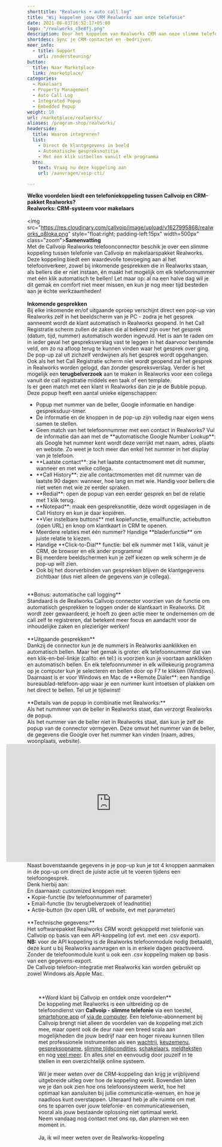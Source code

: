 ```yaml
---
shorttitle: "Realworks + auto call log"
title: "Wij koppelen jouw CRM Realworks aan onze telefonie"
date: 2021-06-03T16:52:17+05:00
logo: "/realworks_c5e8fj.png"
description: Door het koppelen van Realworks CRM aan onze slimme telefonie werk je een stuk efficienter.
shortdesc: Sync je CRM-contacten en -bedrijven.
meer_info:
  - title: Support
    url: /ondersteuning/
button:
  title: Naar Marketplace
  link: /marketplace/
categories:
  - Makelaars
  - Property Management  
  - Auto Call Log
  - Integrated Popup
  - Embedded Popup
weight: 10
url: /marketplace/realworks/
aliases: /program-shop/realworks/
headerside:
  title: Waarom integreren?
  list:
    - Direct de klantgegevens in beeld
    - Automatische gespreksnotitie
    - Met één klik uitbellen vanuit elk programma
  btn:
    text: Vraag nu deze koppeling aan
    url: /aanvragen/voip-cti/

---
```


**Welke voordelen biedt een telefoniekoppeling tussen Callvoip en CRM-pakket Realworks?<br>
Realworks: CRM-systeem voor makelaars**<br>
<br>
<img src="https://res.cloudinary.com/callvoip/image/upload/v1627995868/realworks_q8loka.png" style="float:right; padding-left:15px" width=500px" class="zoom">**Samenvatting**<br>
Met de Callvoip Realworks telefoonconnector beschik je over een slimme koppeling tussen telefonie van Callvoip en makelaarspakket Realworks. Deze koppeling biedt een waardevolle toevoeging aan al het telefoonverkeer, zowel bij inkomende gesprekken die in Realworks staan, als bellers die er niet instaan, én maakt het mogelijk om elk telefoonnummer met één klik automatisch te bellen! Let maar op: al na een halve dag wil je dit gemak en comfort niet meer missen, en kun je nog meer tijd besteden aan je échte werkzaamheden!<br>
<br>
**Inkomende gesprekken**<br>
Bij elke inkomende en/of uitgaande oproep verschijnt direct een pop-up van Realworks zelf in het beeldscherm van je PC - zodra je het gesprek aanneemt wordt de klant automatisch in Realworks geopend. In het Call Registratie scherm zullen de zaken die al bekend zijn over het gesprek (datum, tijd, nummer) automatisch worden ingevuld. Het is aan te raden om in ieder geval het gespreksverslag vast te leggen in het daarvoor bestemde veld, om zo na afloop terug te kunnen vinden waar het gesprek over ging. De pop-up zal uit zichzelf verdwijnen als het gesprek wordt opgehangen. Ook als het het Call Registratie scherm niet wordt geopend zal het gesprek in Realworks worden gelogd, dan zonder gespreksverslag. Verder is het mogelijk een <b>terugbelverzoek</b> aan te maken in Realworks voor een collega vanuit de call registratie middels een taak of een template.<br>
Is er geen match met een klant in Realworks dan zie je de Bubble popup. Deze popup heeft een aantal unieke eigenschappen:<br>
<div class="usp-list">
<ul>
<li>Popup met nummer van de beller, Google informatie en handige gespreksduur-timer.</li>
<li>De informatie en de knoppen in de pop-up zijn volledig naar eigen wens samen te stellen.</li>
<li>Geen match van het telefoonnummer met een contact in Realworks? Vul de informatie dan aan met de **automatische Google Number Lookup**: als Google het nummer kent wordt deze verrijkt met naam, adres, plaats en website. Zo weet je toch meer dan enkel het nummer in het display van je telefoon.</li>
<li>**Laatste contact**: zie het laatste contactmoment met dit nummer, wanneer en met welke collega.</li>
<li>**Call History**: zie alle contactmomenten met dit nummer van de laatste 90 dagen: wanneer, hoe lang en met wie. Handig voor bellers die niet weten met wie ze eerder spraken.</li>
<li>**Redial**: open de popup van een eerder gesprek en bel de relatie met 1 klik terug.</li>
<li>**Notepad**: maak een gespreksnotitie, deze wordt opgeslagen in de Call History en kun je daar kopiëren.</li>
<li>**Vier instelbare buttons** met kopiefunctie, emailfunctie, actiebutton (open URL) en knop om klantkaart in CRM te openen.</li>
<li>Meerdere relaties met één nummer? Handige **bladerfunctie** om juiste relatie te kiezen. </li>
<li>Handige **Click-to-Dial** functie: bel elk nummer met 1 klik, vanuit je CRM, de browser en elk ander programma!</li>
<li>Bij meerdere beeldschermen kun je zelf kiezen op welk scherm je de pop-up wilt zien.</li>
<li>Ook bij het doorverbinden van gesprekken blijven de klantgegevens zichtbaar (dus niet alleen de gegevens van je collega).</li>
</ul>
</div>
<br>
**Bonus: automatische call logging**<br>
Standaard is de Realworks Callvoip connector voorzien van de functie om automatisch gesprekken te loggen onder de klantkaart in Realworks. Dit wordt zeer gewaardeerd; je hoeft zo geen actie meer te ondernemen om de call zelf te registreren, dat betekent meer focus en aandacht voor de inhoudelijke zaken en plezieriger werken!<br>
<br>
**Uitgaande gesprekken**<br>
Dankzij de connector kun je de nummers in Realworks aanklikken en automatisch bellen. Maar het gemak is groter: elk telefoonnummer dat van een klik-en-bel-linkje (callto: en tel:) is voorzien kun je voortaan aanklikken en automatisch bellen. En elk telefoonnummer in elk willekeurig programma op je computer kun je selecteren en bellen door op F7 te klikken (Windows). <br>
Daarnaast is er voor Windows en Mac de **Remote Dialer**: een handige bureaublad-telefoon-app waar je een nummer kunt intoetsen of plakken om het direct te bellen. Tel uit je tijdwinst! <br>
<br>
**Details van de popup in combinatie met Realworks:**<br>
Als het nummmer van de beller in Realworks staat, dan verzorgt Realworks de popup.<br>
Als het nummer van de beller niet in Realworks staat, dan kun je zelf de popup van de connector vormgeven. Deze omvat het nummer van de beller, de gegevens die Google over het nummer kan vinden (naam, adres, woonplaats, website). <br>
<iframe style="float:right;" width="560" height="315" src="https://www.youtube.com/embed/FnfKlULG3SA?si=JafrxumUWbQZJ4gb&rel=0" title="YouTube video player" frameborder="0" allow="accelerometer; autoplay; clipboard-write; encrypted-media; gyroscope; picture-in-picture; web-share" referrerpolicy="strict-origin-when-cross-origin" allowfullscreen></iframe>
Naast bovenstaande gegevens in je pop-up kun je tot 4 knoppen aanmaken in de pop-up om direct de juiste actie uit te voeren tijdens een telefoongesprek. <br>
Denk hierbij aan:<br>
En daarnaast: customized knoppen met: <br>
• Kopie-functie (bv telefoonnummer of parameter)<br>
• Email-functie (bv terugbelverzoek of leadnotitie)<br>
• Actie-button (bv open URL of website, evt met parameter) <br>
<br>
**Technische gegevens:**<br>
Het softwarepakket Realworks CRM wordt gekoppeld met telefonie van Callvoip op basis van een API-koppeling (of evt. met een .csv export).<br>
<b>NB:</b> voor de API koppeling is de Realworks telefoonmodule nodig (betaald), deze kunt u bij Realworks aanvragen en is in enkele dagen geactiveerd. Zonder de telefoonmodule kunt u ook een .csv koppeling maken op basis van een gegevens-export. <br> 
De Callvoip telefoon-integratie met Realworks kan worden gebruikt op zowel Windows als Apple Mac.<br> 
<br><div class="bg-grey-lightest border border-grey-lightest" style="padding:30px;">
**Word klant bij Callvoip en ontdek onze voordelen**<br>
De koppeling met Realworks is een uitbreiding op de telefoondienst van <b>Callvoip - slimme telefonie</b> via een toestel, <a href="https://www.callvoip.nl/telefonie/vastmobiel/" target="_blank">smartphone app</a> of <a href="https://www.callvoip.nl/telefonie/bellenmetpc/" target="_blank">via de computer</a>. Een telefonie-abonnement bij Callvoip brengt niet alleen de voordelen van de koppeling met zich mee, maar opent ook de deur naar een breed scala aan mogelijkheden die jouw bedrijf naar een hoger niveau kunnen tillen met professionele instrumenten  als een <a href="https://www.callvoip.nl/telefonie/functionaliteiten/wachtrij/" target="_blank">wachtrij</a>, <a href="https://www.callvoip.nl/telefonie/functionaliteiten/keuzemenu-ivr/" target="_blank">
keuzemenu</a>, <a href="https://www.callvoip.nl/telefonie/functionaliteiten/gespreksopname/" target="_blank">gespreksopname</a>, <a href="https://www.callvoip.nl/telefonie/functionaliteiten/tijdsconditie/" target="_blank">slimme tijdscondities</a>, <a href="https://www.callvoip.nl/telefonie/functionaliteiten/omleiding-flow-control/" target="_blank">schakelaars</a>, <a href="https://www.callvoip.nl/telefonie/functionaliteiten/meldtekst/" target="_blank">meldteksten</a> en nog <a href="https://www.callvoip.nl/telefonie/functionaliteiten/" target="_blank">veel meer</a>. En alles snel en eenvoudig door jouzelf in te stellen in een overzichtelijk online systeem. 
<br><br>
Wil je meer weten over de CRM-koppeling dan krijg je vrijblijvend uitgebreide uitleg over hoe de koppeling werkt.
Bovendien laten we je dan ook zien hoe ons telefoonsysteem werkt, hoe het optimaal kan aansluiten bij jullie communicatie-wensen, en hoe je naadloos kunt overstappen.
Uiteraard heb je alle ruimte om met ons te sparren over jouw telefonie- en communicatiewensen, vooral als jouw bestaande oplossing niet optimaal werkt.<br>
Neem vandaag nog contact met ons op, dan plannen we een moment in.<br>
<br><a onclick="dialog.show();" class="button" style="cursor: pointer;">Ja, ik wil meer weten over de Realworks-koppeling</a></div>
